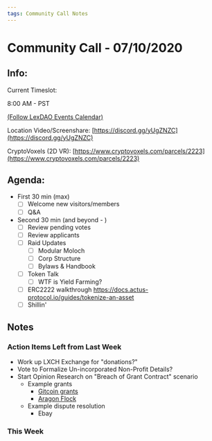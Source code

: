 ```yaml
---
tags: Community Call Notes
---
```


# Community Call - 07/10/2020

## Info:

Current Timeslot: 

8:00 AM - PST 

[(Follow LexDAO Events Calendar)](https://calendar.google.com/calendar?cid=anVyaXNwcm9qZWN0LmlvXzdyNzdrbHVwMGdmMGJodWJrMmo3bmEwc21jQGdyb3VwLmNhbGVuZGFyLmdvb2dsZS5jb20)

Location Video/Screenshare: [https://discord.gg/yUgZNZC](https://discord.gg/yUgZNZC)

CryptoVoxels (2D VR): [https://www.cryptovoxels.com/parcels/2223](https://www.cryptovoxels.com/parcels/2223)

## Agenda:

- First 30 min (max)
    - [ ]  Welcome new visitors/members
    - [ ]  Q&A

- Second 30 min (and beyond - )
    - [ ]  Review pending votes
    - [ ]  Review applicants
    - [ ]  Raid Updates
        - [ ]  Modular Moloch
        - [ ]  Corp Structure
        - [ ]  Bylaws & Handbook
    - [ ]  Token Talk
        - [ ] WTF is Yield Farming?
    - [ ]  ERC2222 walkthrough https://docs.actus-protocol.io/guides/tokenize-an-asset
    - [ ]  Shillin'
    
## Notes

### Action Items Left from Last Week

- Work up LXCH Exchange for "donations?"
- Vote to Formalize Un-incorporated Non-Profit Details?
- Start Opinion Research on "Breach of Grant Contract" scenario
    - Example grants
        - [Gitcoin grants](https://gitcoin.co/wiki/grants/)
        - [Aragon Flock](https://github.com/aragon/flock)
    - Example dispute resolution
        - Ebay

### This Week  



